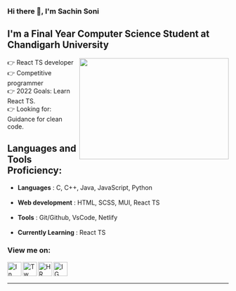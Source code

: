 ### Hi there 🤝, I'm Sachin Soni

I'm a Final Year Computer Science Student at Chandigarh University
---
<a href="https://github.com/scripty07"><img align='right' src="https://media0.giphy.com/media/qgQUggAC3Pfv687qPC/giphy.gif" width="340" height="230"> </a>

 👉 React TS developer <br />
 👉 Competitive programmer <br />
 👉 2022 Goals: Learn React TS. <br/>
 👉 Looking for: Guidance for clean code. <br/>



Languages and Tools Proficiency:
---

-  <b>Languages</b>           : C, C++, Java, JavaScript, Python <br /> <br /> 
-  <b>Web development</b>     : HTML, SCSS, MUI, React TS <br /> <br />
-  <b>Tools</b>               : Git/Github, VsCode, Netlify <br /> <br />
-  <b>Currently Learning</b>  : React TS

### View me on:

[<img  align="left" alt="In" width="32px" src="https://upload.wikimedia.org/wikipedia/commons/thumb/8/81/LinkedIn_icon.svg/1024px-LinkedIn_icon.svg.png" />][linkedin]
[<img align="left" alt="Tw" width="32px" src="https://upload.wikimedia.org/wikipedia/fr/thumb/c/c8/Twitter_Bird.svg/450px-Twitter_Bird.svg.png" />][twitter]
[<img align="left" alt="HR" width="32px" src="https://amit839.github.io/resources/css/images/achievements/hackerrank-logo.jpg" />][hackerrank]
[<img align="left" alt="IG" width="32px" src="https://upload.wikimedia.org/wikipedia/commons/e/e7/Instagram_logo_2016.svg" />][instagram]
<br />
<br />

---


[instagram]: https://www.instagram.com/scripty07/
[linkedin]: https://www.linkedin.com/in/sachinsoni-7/
[hackerrank]: https://www.hackerrank.com/SaChInSoNi/
[twitter]: https://twitter.com/scripty07/
